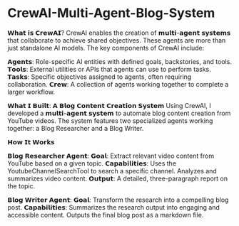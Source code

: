 # CrewAI-Multi-Agent-Blog-System

𝗪𝗵𝗮𝘁 𝗶𝘀 𝗖𝗿𝗲𝘄𝗔𝗜?
CrewAI enables the creation of 𝗺𝘂𝗹𝘁𝗶-𝗮𝗴𝗲𝗻𝘁 𝘀𝘆𝘀𝘁𝗲𝗺𝘀 that collaborate to achieve shared objectives. These agents are more than just standalone AI models. The key components of CrewAI include:

𝗔𝗴𝗲𝗻𝘁𝘀: Role-specific AI entities with defined goals, backstories, and tools.
𝗧𝗼𝗼𝗹𝘀: External utilities or APIs that agents can use to perform tasks.
𝗧𝗮𝘀𝗸𝘀: Specific objectives assigned to agents, often requiring collaboration.
𝗖𝗿𝗲𝘄: A collection of agents working together to complete a larger workflow.

𝗪𝗵𝗮𝘁 𝗜 𝗕𝘂𝗶𝗹𝘁: 𝗔 𝗕𝗹𝗼𝗴 𝗖𝗼𝗻𝘁𝗲𝗻𝘁 𝗖𝗿𝗲𝗮𝘁𝗶𝗼𝗻 𝗦𝘆𝘀𝘁𝗲𝗺
Using CrewAI, I developed a 𝗺𝘂𝗹𝘁𝗶-𝗮𝗴𝗲𝗻𝘁 𝘀𝘆𝘀𝘁𝗲𝗺 to automate blog content creation from YouTube videos. The system features two specialized agents working together: a Blog Researcher and a Blog Writer.

𝗛𝗼𝘄 𝗜𝘁 𝗪𝗼𝗿𝗸𝘀

𝗕𝗹𝗼𝗴 𝗥𝗲𝘀𝗲𝗮𝗿𝗰𝗵𝗲𝗿 𝗔𝗴𝗲𝗻𝘁:
𝗚𝗼𝗮𝗹: Extract relevant video content from YouTube based on a given topic.
𝗖𝗮𝗽𝗮𝗯𝗶𝗹𝗶𝘁𝗶𝗲𝘀: Uses the YoutubeChannelSearchTool to search a specific channel. Analyzes and summarizes video content.
𝗢𝘂𝘁𝗽𝘂𝘁: A detailed, three-paragraph report on the topic.

𝗕𝗹𝗼𝗴 𝗪𝗿𝗶𝘁𝗲𝗿 𝗔𝗴𝗲𝗻𝘁:
𝗚𝗼𝗮𝗹: Transform the research into a compelling blog post.
𝗖𝗮𝗽𝗮𝗯𝗶𝗹𝗶𝘁𝗶𝗲𝘀: Summarizes the research output into engaging and accessible content. Outputs the final blog post as a markdown file.
